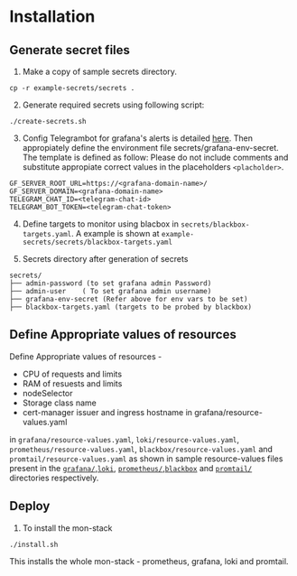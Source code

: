 # Installation

## Generate secret files
1. Make a copy of sample secrets directory.
```
cp -r example-secrets/secrets .
```
2. Generate required secrets using following script:
```
./create-secrets.sh
```
 3. Config Telegrambot for grafana's alerts is detailed [here](https://gist.github.com/abhilashvenkatesh/50478502ccd257a28d2c441ac51a8d65). Then appropiately define the environment file  secrets/grafana-env-secret. The template is defined as follow:
 Please do not include comments and substitute appropiate correct values in the placeholders ``<placholder>``.
```
GF_SERVER_ROOT_URL=https://<grafana-domain-name>/
GF_SERVER_DOMAIN=<grafana-domain-name>
TELEGRAM_CHAT_ID=<telegram-chat-id>
TELEGRAM_BOT_TOKEN=<telegram-chat-token>
```
4. Define targets to monitor using blacbox in ``secrets/blackbox-targets.yaml``. A example is shown at ``example-secrets/secrets/blackbox-targets.yaml``

5. Secrets directory after generation of secrets

``` 
secrets/
├── admin-password (to set grafana admin Password)
├── admin-user    ( To set grafana admin username)
├── grafana-env-secret (Refer above for env vars to be set) 
├── blackbox-targets.yaml (targets to be probed by blackbox)
```
## Define Appropriate values of resources

Define Appropriate values of resources -
- CPU of requests and limits
- RAM of resuests and limits
- nodeSelector
- Storage class name
- cert-manager issuer and ingress hostname in grafana/resource-values.yaml

in `grafana/resource-values.yaml`, `loki/resource-values.yaml`, `prometheus/resource-values.yaml`, `blackbox/resource-values.yaml` and `promtail/resource-values.yaml` as shown in sample resource-values files present in the [`grafana/`](./grafana/),[`loki`](./loki/), [`prometheus/`](./prometheus/),[`blackbox`](./blackbox/) and [`promtail/`](./promtail/) directories respectively.

## Deploy
1. To install the mon-stack
``` 
./install.sh 
```
This installs the whole mon-stack - prometheus, grafana, loki and promtail.


